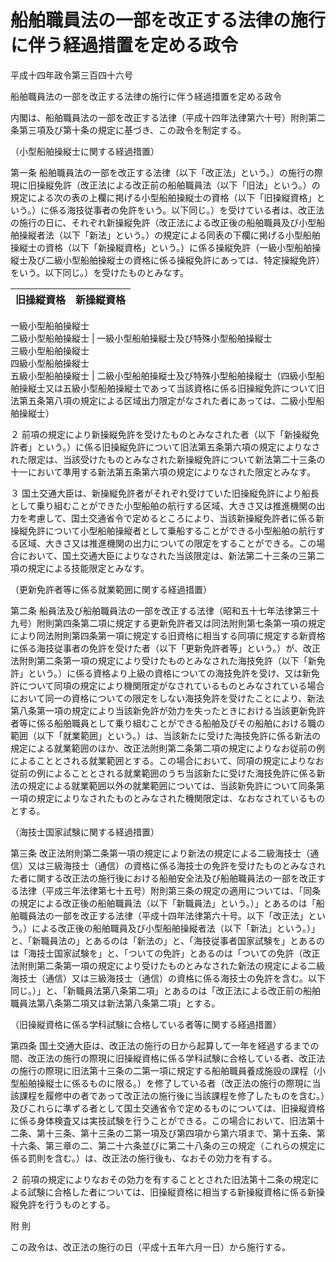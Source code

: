 # 船舶職員法の一部を改正する法律の施行に伴う経過措置を定める政令

平成十四年政令第三百四十六号

船舶職員法の一部を改正する法律の施行に伴う経過措置を定める政令

内閣は、船舶職員法の一部を改正する法律（平成十四年法律第六十号）附則第二条第三項及び第十条の規定に基づき、この政令を制定する。

（小型船舶操縦士に関する経過措置）

第一条 船舶職員法の一部を改正する法律（以下「改正法」という。）の施行の際現に旧操縦免許（改正法による改正前の船舶職員法（以下「旧法」という。）の規定による次の表の上欄に掲げる小型船舶操縦士の資格（以下「旧操縦資格」という。）に係る海技従事者の免許をいう。以下同じ。）を受けている者は、改正法の施行の日に、それぞれ新操縦免許（改正法による改正後の船舶職員及び小型船舶操縦者法（以下「新法」という。）の規定による同表の下欄に掲げる小型船舶操縦士の資格（以下「新操縦資格」という。）に係る操縦免許（一級小型船舶操縦士及び二級小型船舶操縦士の資格に係る操縦免許にあっては、特定操縦免許）をいう。以下同じ。）を受けたものとみなす。

旧操縦資格 | 新操縦資格  
---|---  
一級小型船舶操縦士  
二級小型船舶操縦士 | 一級小型船舶操縦士及び特殊小型船舶操縦士  
三級小型船舶操縦士  
四級小型船舶操縦士  
五級小型船舶操縦士 | 二級小型船舶操縦士及び特殊小型船舶操縦士（四級小型船舶操縦士又は五級小型船舶操縦士であって当該資格に係る旧操縦免許について旧法第五条第八項の規定による区域出力限定がなされた者にあっては、二級小型船舶操縦士）  
  
２ 前項の規定により新操縦免許を受けたものとみなされた者（以下「新操縦免許者」という。）に係る旧操縦免許について旧法第五条第六項の規定によりなされた限定は、当該受けたものとみなされた新操縦免許について新法第二十三条の十一において準用する新法第五条第六項の規定によりなされた限定とみなす。

３ 国土交通大臣は、新操縦免許者がそれぞれ受けていた旧操縦免許により船長として乗り組むことができた小型船舶の航行する区域、大きさ又は推進機関の出力を考慮して、国土交通省令で定めるところにより、当該新操縦免許者に係る新操縦免許について小型船舶操縦者として乗船することができる小型船舶の航行する区域、大きさ又は推進機関の出力についての限定をすることができる。この場合において、国土交通大臣によりなされた当該限定は、新法第二十三条の三第二項の規定による技能限定とみなす。

（更新免許者等に係る就業範囲に関する経過措置）

第二条 船員法及び船舶職員法の一部を改正する法律（昭和五十七年法律第三十九号）附則第四条第二項に規定する更新免許者又は同法附則第七条第一項の規定により同法附則第四条第一項に規定する旧資格に相当する同項に規定する新資格に係る海技従事者の免許を受けた者（以下「更新免許者等」という。）が、改正法附則第二条第一項の規定により受けたものとみなされた海技免許（以下「新免許」という。）に係る資格より上級の資格についての海技免許を受け、又は新免許について同項の規定により機関限定がなされているものとみなされている場合において同一の資格についての限定をしない海技免許を受けたことにより、新法第八条第一項の規定により当該新免許が効力を失ったときにおける当該更新免許者等に係る船舶職員として乗り組むことができる船舶及びその船舶における職の範囲（以下「就業範囲」という。）は、当該新たに受けた海技免許に係る新法の規定による就業範囲のほか、改正法附則第二条第二項の規定によりなお従前の例によることとされる就業範囲とする。この場合において、同項の規定によりなお従前の例によることとされる就業範囲のうち当該新たに受けた海技免許に係る新法の規定による就業範囲以外の就業範囲については、当該新免許について同条第一項の規定によりなされたものとみなされた機関限定は、なおなされているものとする。

（海技士国家試験に関する経過措置）

第三条 改正法附則第二条第一項の規定により新法の規定による二級海技士（通信）又は三級海技士（通信）の資格に係る海技士の免許を受けたものとみなされた者に関する改正法の施行後における船舶安全法及び船舶職員法の一部を改正する法律（平成三年法律第七十五号）附則第三条の規定の適用については、「同条の規定による改正後の船舶職員法（以下「新職員法」という。）」とあるのは「船舶職員法の一部を改正する法律（平成十四年法律第六十号。以下「改正法」という。）による改正後の船舶職員及び小型船舶操縦者法（以下「新法」という。）」と、「新職員法の」とあるのは「新法の」と、「海技従事者国家試験を」とあるのは「海技士国家試験を」と、「ついての免許」とあるのは「ついての免許（改正法附則第二条第一項の規定により受けたものとみなされた新法の規定による二級海技士（通信）又は三級海技士（通信）の資格に係る海技士の免許を含む。以下同じ。）」と、「新職員法第八条第二項」とあるのは「改正法による改正前の船舶職員法第八条第二項又は新法第八条第二項」とする。

（旧操縦資格に係る学科試験に合格している者等に関する経過措置）

第四条 国土交通大臣は、改正法の施行の日から起算して一年を経過するまでの間、改正法の施行の際現に旧操縦資格に係る学科試験に合格している者、改正法の施行の際現に旧法第十三条の二第一項に規定する船舶職員養成施設の課程（小型船舶操縦士に係るものに限る。）を修了している者（改正法の施行の際現に当該課程を履修中の者であって改正法の施行後に当該課程を修了したものを含む。）及びこれらに準ずる者として国土交通省令で定めるものについては、旧操縦資格に係る身体検査又は実技試験を行うことができる。この場合において、旧法第十二条、第十三条、第十三条の二第一項及び第四項から第六項まで、第十五条、第十六条、第三章の二、第二十六条並びに第二十八条の三の規定（これらの規定に係る罰則を含む。）は、改正法の施行後も、なおその効力を有する。

２ 前項の規定によりなおその効力を有することとされた旧法第十二条の規定による試験に合格した者については、旧操縦資格に相当する新操縦資格に係る新操縦免許を行うものとする。

附 則

この政令は、改正法の施行の日（平成十五年六月一日）から施行する。
